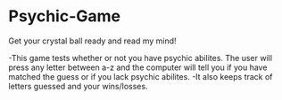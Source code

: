 # Psychic-Game
Get your crystal ball ready and read my mind!

-This game tests whether or not you have psychic abilites. The user will press any letter between a-z and the computer will tell you if you have matched the guess or if you lack psychic abilites.
-It also keeps track of letters guessed and your wins/losses.
